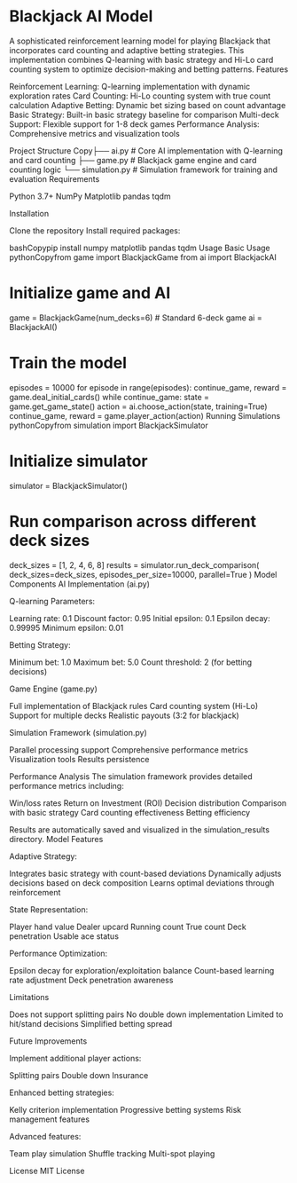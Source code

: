 # Blackjack AI Model
A sophisticated reinforcement learning model for playing Blackjack that incorporates card counting and adaptive betting strategies. This implementation combines Q-learning with basic strategy and Hi-Lo card counting system to optimize decision-making and betting patterns.
Features

Reinforcement Learning: Q-learning implementation with dynamic exploration rates
Card Counting: Hi-Lo counting system with true count calculation
Adaptive Betting: Dynamic bet sizing based on count advantage
Basic Strategy: Built-in basic strategy baseline for comparison
Multi-deck Support: Flexible support for 1-8 deck games
Performance Analysis: Comprehensive metrics and visualization tools

Project Structure
Copy├── ai.py           # Core AI implementation with Q-learning and card counting
├── game.py         # Blackjack game engine and card counting logic
└── simulation.py   # Simulation framework for training and evaluation
Requirements

Python 3.7+
NumPy
Matplotlib
pandas
tqdm

Installation

Clone the repository
Install required packages:

bashCopypip install numpy matplotlib pandas tqdm
Usage
Basic Usage
pythonCopyfrom game import BlackjackGame
from ai import BlackjackAI

# Initialize game and AI
game = BlackjackGame(num_decks=6)  # Standard 6-deck game
ai = BlackjackAI()

# Train the model
episodes = 10000
for episode in range(episodes):
    continue_game, reward = game.deal_initial_cards()
    while continue_game:
        state = game.get_game_state()
        action = ai.choose_action(state, training=True)
        continue_game, reward = game.player_action(action)
Running Simulations
pythonCopyfrom simulation import BlackjackSimulator

# Initialize simulator
simulator = BlackjackSimulator()

# Run comparison across different deck sizes
deck_sizes = [1, 2, 4, 6, 8]
results = simulator.run_deck_comparison(
    deck_sizes=deck_sizes,
    episodes_per_size=10000,
    parallel=True
)
Model Components
AI Implementation (ai.py)

Q-learning Parameters:

Learning rate: 0.1
Discount factor: 0.95
Initial epsilon: 0.1
Epsilon decay: 0.99995
Minimum epsilon: 0.01


Betting Strategy:

Minimum bet: 1.0
Maximum bet: 5.0
Count threshold: 2 (for betting decisions)



Game Engine (game.py)

Full implementation of Blackjack rules
Card counting system (Hi-Lo)
Support for multiple decks
Realistic payouts (3:2 for blackjack)

Simulation Framework (simulation.py)

Parallel processing support
Comprehensive performance metrics
Visualization tools
Results persistence

Performance Analysis
The simulation framework provides detailed performance metrics including:

Win/loss rates
Return on Investment (ROI)
Decision distribution
Comparison with basic strategy
Card counting effectiveness
Betting efficiency

Results are automatically saved and visualized in the simulation_results directory.
Model Features

Adaptive Strategy:

Integrates basic strategy with count-based deviations
Dynamically adjusts decisions based on deck composition
Learns optimal deviations through reinforcement


State Representation:

Player hand value
Dealer upcard
Running count
True count
Deck penetration
Usable ace status


Performance Optimization:

Epsilon decay for exploration/exploitation balance
Count-based learning rate adjustment
Deck penetration awareness



Limitations

Does not support splitting pairs
No double down implementation
Limited to hit/stand decisions
Simplified betting spread

Future Improvements

Implement additional player actions:

Splitting pairs
Double down
Insurance


Enhanced betting strategies:

Kelly criterion implementation
Progressive betting systems
Risk management features


Advanced features:

Team play simulation
Shuffle tracking
Multi-spot playing



License
MIT License
